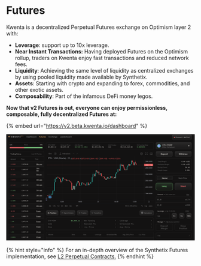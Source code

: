 # Futures

Kwenta is a decentralized Perpetual Futures exchange on Optimism layer 2 with:

* **Leverage**: support up to 10x leverage.
* **Near Instant Transactions:** Having deployed Futures on the Optimism rollup, traders on Kwenta enjoy fast transactions and reduced network fees.
* **Liquidity**: Achieving the same level of liquidity as centralized exchanges by using pooled liquidity made available by Synthetix.
* **Assets**: Starting with crypto and expanding to forex, commodities, and other exotic assets.
* **Composability**: Part of the infamous DeFi money legos.

**Now that v2 Futures is out, everyone can enjoy permissionless, composable, fully decentralized Futures at:**

{% embed url="https://v2.beta.kwenta.io/dashboard" %}

![](<../../.gitbook/assets/Screen Shot 2022-05-23 at 8.51.50 AM.png>)

{% hint style="info" %}
For an in-depth overview of the Synthetix Futures implementation, see [L2 Perpetual Contracts.](l2-perpetual-contracts/)
{% endhint %}

